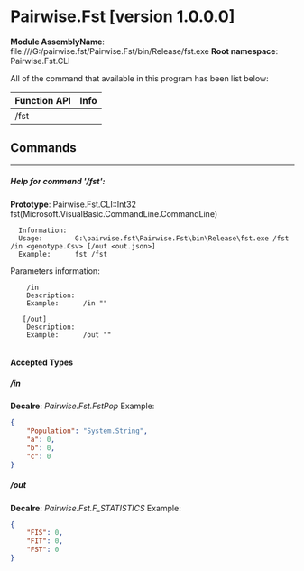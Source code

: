 # Pairwise.Fst [version 1.0.0.0]
**Module AssemblyName**: file:///G:/pairwise.fst/Pairwise.Fst/bin/Release/fst.exe
**Root namespace**: Pairwise.Fst.CLI


All of the command that available in this program has been list below:

|Function API|Info|
|------------|----|
|/fst||

## Commands
--------------------------
##### Help for command '/fst':

**Prototype**: Pairwise.Fst.CLI::Int32 fst(Microsoft.VisualBasic.CommandLine.CommandLine)

```
  Information:  
  Usage:        G:\pairwise.fst\Pairwise.Fst\bin\Release\fst.exe /fst /in <genotype.Csv> [/out <out.json>]
  Example:      fst /fst 
```



  Parameters information:
```
    /in
    Description:  
    Example:      /in ""

   [/out]
    Description:  
    Example:      /out ""


```

#### Accepted Types
##### /in
**Decalre**:  _Pairwise.Fst.FstPop_
Example: 
```json
{
    "Population": "System.String",
    "a": 0,
    "b": 0,
    "c": 0
}
```

##### /out
**Decalre**:  _Pairwise.Fst.F_STATISTICS_
Example: 
```json
{
    "FIS": 0,
    "FIT": 0,
    "FST": 0
}
```

